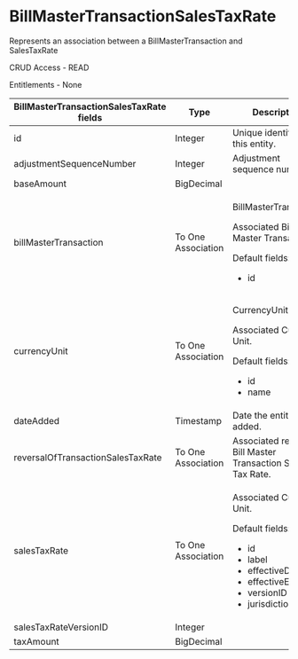 # BillMasterTransactionSalesTaxRate

Represents an association between a BillMasterTransaction and SalesTaxRate

CRUD Access - READ

Entitlements - None

<table>
    <colgroup>
        <col width="20%" />
        <col width="20%" />
        <col width="20%" />
        <col width="20%" />
        <col width="20%" />
    </colgroup>
    <thead>
        <tr class="header">
            <th>BillMasterTransactionSalesTaxRate fields</th>
            <th>Type</th>
            <th>Description</th>
            <th>Not null</th>
            <th>Read-only</th>
        </tr>
    </thead>
    <tbody>
        <tr class="even">
            <td>id</td>
            <td>Integer</td>
            <td>Unique identifier for this entity.</td>
            <td>X</td>
            <td>X</td>
        </tr>
        <tr class="odd">
            <td>adjustmentSequenceNumber</td>
            <td>Integer</td>
            <td>Adjustment sequence number.</td>
            <td>X</td>
            <td>X</td>
        </tr>
        <tr class="even">
            <td>baseAmount</td>
            <td>BigDecimal</td>
            <td></td>
            <td>X</td>
            <td>X</td>
        </tr>
        <tr class="odd">
            <td>billMasterTransaction</td>
            <td>To One Association</td>
            <td>
                <p>BillMasterTransaction</p>
                <p>Associated Bill Master Transaction</p>
                <p>Default fields:</p>
                <ul>
                    <li>id</li>
                </ul>
            </td>
            <td>X</td>
            <td>X</td>
        </tr>
        <tr class="even">
            <td>currencyUnit</td>
            <td>To One Association</td>
            <td>
                <p>CurrencyUnit</p>
                <p>Associated Currency Unit.</p>
                <p>Default fields:</p>
                <ul>
                    <li>id</li>
                    <li>name</li>
                </ul>
            </td>
            <td>X</td>
            <td>X</td>
        </tr>
        <tr class="odd">
            <td>dateAdded</td>
            <td>Timestamp</td>
            <td>Date the entity was added.</td>
            <td>X</td>
            <td>X</td>
        </tr>
        <tr class="even">
            <td>reversalOfTransactionSalesTaxRate</td>
            <td>To One Association</td>
            <td>Associated reversed Bill Master Transaction Sales Tax Rate.</td>
            <td></td>
            <td>X</td>
        </tr>
        <tr class="odd">
            <td>salesTaxRate</td>
            <td>To One Association</td>
            <td>
                <p>Associated Currency Unit.</p>
                <p>Default fields:</p>
                <ul>
                    <li>id</li>
                    <li>label</li>
                    <li>effectiveDate</li>
                    <li>effectiveEndDate</li>
                    <li>versionID</li>
                    <li>jurisdictionName</li>
                </ul>
            </td>
            <td>X</td>
            <td>X</td>
        </tr>
        <tr class="even">
            <td>salesTaxRateVersionID</td>
            <td>Integer</td>
            <td></td>
            <td>X</td>
            <td>X</td>
        </tr>
        <tr class="odd">
            <td>taxAmount</td>
            <td>BigDecimal</td>
            <td></td>
            <td>X</td>
            <td>X</td>
        </tr>
    </tbody>
</table>